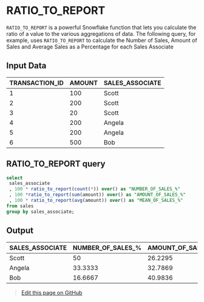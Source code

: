 # RATIO_TO_REPORT
`RATIO_TO_REPORT` is a powerful Snowflake function that lets you calculate the ratio of a value to the various aggregations of data. The following query, for example, uses `RATIO_TO_REPORT` to calculate the Number of Sales, Amount of Sales and Average Sales as a Percentage for each Sales Associate

## Input Data

| TRANSACTION_ID | AMOUNT | SALES_ASSOCIATE |
|----------------|--------|-----------------|
| 1              | 100    | Scott           |
| 2              | 200    | Scott           |
| 3              | 20     | Scott           |
| 4              | 200    | Angela          |
| 5              | 200    | Angela          |
| 6              | 500    | Bob             |

## RATIO_TO_REPORT query

```sql
select 
 sales_associate
 , 100 * ratio_to_report(count(*)) over() as "NUMBER_OF_SALES_%"
 , 100 *ratio_to_report(sum(amount)) over() as "AMOUNT_OF_SALES_%"
 , 100 * ratio_to_report(avg(amount)) over() as "MEAN_OF_SALES_%"
from sales
group by sales_associate;
```

## Output

| SALES_ASSOCIATE | NUMBER_OF_SALES_% | AMOUNT_OF_SALES_% | MEAN_OF_SALES_% |
|-----------------|-------------------|-------------------|-----------------|
| Scott           | 50                | 26.2295           | 13.2231514654   |
| Angela          | 33.3333           | 32.7869           | 24.7934089202   |
| Bob             | 16.6667           | 40.9836           | 61.9835223004   |

> <a href="{{ site.github.repository_url }}/edit/{{ site.github.source.branch }}/{{ page.path }}">Edit this page on GitHub</a>
